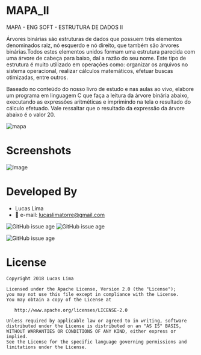 # MAPA_II
MAPA - ENG SOFT - ESTRUTURA DE DADOS II

Árvores binárias são estruturas de dados que possuem três elementos denominados raiz, nó esquerdo e nó direito, que também são árvores binárias.Todos estes elementos unidos formam uma estrutura parecida com uma árvore de cabeça para baixo, daí a razão do seu nome. Este tipo de estrutura é muito utilizado em operações como: organizar os arquivos no sistema operacional, realizar cálculos matemáticos, efetuar buscas otimizadas, entre outros.

Baseado no conteúdo do nosso livro de estudo e nas aulas ao vivo, elabore um programa em linguagem C que faça a leitura da árvore binária abaixo, executando as expressões aritméticas e imprimindo na tela o resultado do cálculo efetuado. Vale ressaltar que o resultado da expressão da árvore abaixo é o valor 20.

![mapa](https://github.com/lucaslima777/MAPA_II/blob/master/src/mapa.jpg?raw=true)

# Screenshots
![Image](https://github.com/lucaslima777/MAPA_II/blob/master/src/foto.png?raw=true)



# Developed By

* Lucas Lima 
 * :email: e-mail: lucaslimatorre@gmail.com
  

![GitHub issue age](https://img.shields.io/badge/created-may%202018-lightgrey.svg)
![GitHub issue age](https://img.shields.io/badge/update-june%202018-green.svg)

![GitHub issue age](https://img.shields.io/badge/size-5%2C18%20kB-brightgreen.svg)





 





# License

    Copyright 2018 Lucas Lima

    Licensed under the Apache License, Version 2.0 (the "License");
    you may not use this file except in compliance with the License.
    You may obtain a copy of the License at

       http://www.apache.org/licenses/LICENSE-2.0

    Unless required by applicable law or agreed to in writing, software
    distributed under the License is distributed on an "AS IS" BASIS,
    WITHOUT WARRANTIES OR CONDITIONS OF ANY KIND, either express or implied.
    See the License for the specific language governing permissions and
    limitations under the License.
